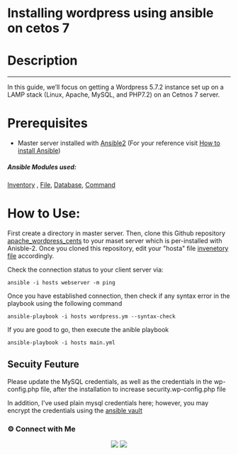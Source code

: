 # Installing wordpress using ansible on cetos 7

# **Description**
-------------------------------------------------- 

In this guide, we’ll focus on getting a Wordpress 5.7.2 instance set up on a LAMP stack (Linux, Apache, MySQL, and PHP7.2) on an Cetnos 7 server.

# Prerequisites

- Master server installed with [Ansible2](https://docs.ansible.com/ansible/2.3/index.html) (For your reference visit [How to install Ansible](https://docs.ansible.com/ansible/latest/installation_guide/intro_installation.html))
##### Ansible Modules used:
[Inventory](https://docs.ansible.com/ansible/2.3/intro_inventory.html) , [File](https://docs.ansible.com/ansible/2.3/list_of_files_modules.html), [Database](https://docs.ansible.com/ansible/2.3/list_of_database_modules.html), [Command](https://docs.ansible.com/ansible/2.3/list_of_commands_modules.html)

# How to Use:

First create a directory in master server. Then, clone this Github repository [apache_wordpress_cents](https://github.com/vyjith/Apache-wordpress-centos) to your maset server which is per-installed with Anisble-2. Once you cloned this repository, edit your "hosta" file [invenetory file](https://docs.ansible.com/ansible/2.3/intro_inventory.html) accordingly. 

Check the connection status to your client server via:
```
ansible -i hosts webserver -m ping

```
Once you have established connection, then check if any syntax error in the playbook using the following command
```
ansible-playbook -i hosts wordpress.ym --syntax-check
```
If you are good to go, then execute the anible playbook
```
ansible-playbook -i hosts main.yml
```

Secuity Feuture
-------------------------------------------------- 

Please update the MySQL credentials, as well as the credentials in the wp-config.php file, after the installation to increase security.wp-config.php file

In addition, I've used plain mysql credentials here; however, you may encrypt the credentials using the [ansible vault](https://docs.ansible.com/ansible/latest/user_guide/vault.html)

### ⚙️ Connect with Me
<p align="center">
<a href="https://www.instagram.com/iamvyjith/"><img src="https://img.shields.io/badge/Instagram-E4405F?style=for-the-badge&logo=instagram&logoColor=white"/></a>
<a href="https://www.linkedin.com/in/vyjith-ks-3bb8b7173/"><img src="https://img.shields.io/badge/LinkedIn-0077B5?style=for-the-badge&logo=linkedin&logoColor=white"/></a>
